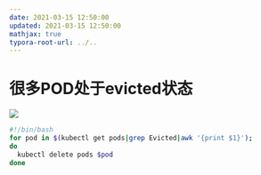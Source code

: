 ```yaml
---
date: 2021-03-15 12:50:00
updated: 2021-03-15 12:50:00
mathjax: true
typora-root-url: ../..
---
```



# 很多POD处于evicted状态

![](/images/image-2021-03-15-14.38.51.446.png)

```sh
#!/bin/bash
for pod in $(kubectl get pods|grep Evicted|awk '{print $1}');
do
  kubectl delete pods $pod
done
```

